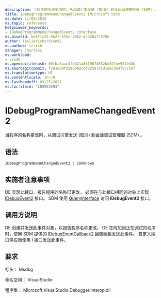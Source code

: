 ```yaml
---
description: 当程序的名称更改时，从调试引擎发送 (取消) 到会话调试管理器 (SDM) 。
title: IDebugProgramNameChangedEvent2 |Microsoft Docs
ms.date: 11/04/2016
ms.topic: reference
helpviewer_keywords:
- IDebugProgramNameChangedEvent2 interface
ms.assetid: be1f1cd5-0b2f-435c-a052-dca28a7c978d
author: leslierichardson95
ms.author: lerich
manager: jmartens
ms.workload:
- vssdk
ms.openlocfilehash: 60fbc8aac3fd621a8f19074682bd82fbe957ed3b
ms.sourcegitcommit: f2916d8fd296b92cc402597d1d1eecda4f6cccbf
ms.translationtype: MT
ms.contentlocale: zh-CN
ms.lasthandoff: 03/25/2021
ms.locfileid: "105053693"
---
```

# <a name="idebugprogramnamechangedevent2"></a>IDebugProgramNameChangedEvent2
当程序的名称更改时，从调试引擎发送 (取消) 到会话调试管理器 (SDM) 。

## <a name="syntax"></a>语法

```
IDebugProgramNameChangedEvent2 : IUnknown
```

## <a name="notes-for-implementers"></a>实施者注意事项
 DE 实现此接口，报告程序的名称已更改。 必须在与此接口相同的对象上实现 [IDebugEvent2](../../../extensibility/debugger/reference/idebugevent2.md) 接口。 SDM 使用 [QueryInterface](/cpp/atl/queryinterface) 访问 **IDebugEvent2** 接口。

## <a name="notes-for-callers"></a>调用方说明
 DE 创建并发送此事件对象，以报告程序名称更改。 DE 在附加到正在调试的程序时，使用 SDM 提供的 [IDebugEventCallback2](../../../extensibility/debugger/reference/idebugeventcallback2.md) 回调函数发送此事件。 自定义端口供应商使用 I 接口发送此事件。

## <a name="requirements"></a>要求
 标头： Msdbg

 命名空间： VisualStudio

 程序集： Microsoft.VisualStudio.Debugger.Interop.dll
